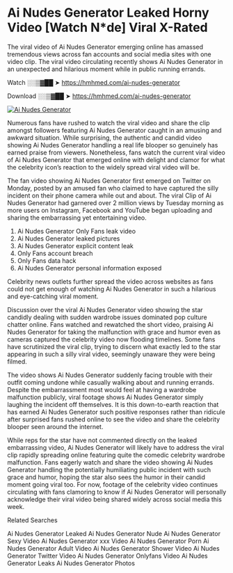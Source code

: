 ﻿# Ai Nudes Generator Leaked Horny Video [Watch N*de] Viral X-Rated

The viral video of ﻿Ai Nudes Generator emerging online has amassed tremendous views across fan accounts and social media sites with one video clip. The viral video circulating recently shows ﻿Ai Nudes Generator in an unexpected and hilarious moment while in public running errands. 

Watch ░░▒▓██ ➤ https://hmhmed.com/ai-nudes-generator

Download ░░▒▓██ ➤ https://hmhmed.com/ai-nudes-generator

[![Ai Nudes Generator](https://i.imgur.com/dJHk4Zq.gif)](https://hmhmed.com/ai-nudes-generator)

Numerous fans have rushed to watch the viral video and share the clip amongst followers featuring ﻿Ai Nudes Generator caught in an amusing and awkward situation. While surprising, the authentic and candid video showing ﻿Ai Nudes Generator handling a real life blooper so genuinely has earned praise from viewers. Nonetheless, fans watch the current viral video of ﻿Ai Nudes Generator that emerged online with delight and clamor for what the celebrity icon’s reaction to the widely spread viral video will be.

The fan video showing ﻿Ai Nudes Generator first emerged on Twitter on Monday, posted by an amused fan who claimed to have captured the silly incident on their phone camera while out and about. The viral Clip of ﻿Ai Nudes Generator had garnered over 2 million views by Tuesday morning as more users on Instagram, Facebook and YouTube began uploading and sharing the embarrassing yet entertaining video. 

1. ﻿Ai Nudes Generator Only Fans leak video
2. ﻿Ai Nudes Generator leaked pictures
3. ﻿Ai Nudes Generator explicit content leak
4. Only Fans account breach
5. Only Fans data hack
6. ﻿Ai Nudes Generator personal information exposed

Celebrity news outlets further spread the video across websites as fans could not get enough of watching ﻿Ai Nudes Generator in such a hilarious and eye-catching viral moment. 

Discussion over the viral ﻿Ai Nudes Generator video showing the star candidly dealing with sudden wardrobe issues dominated pop culture chatter online. Fans watched and rewatched the short video, praising ﻿Ai Nudes Generator for taking the malfunction with grace and humor even as cameras captured the celebrity video now flooding timelines. Some fans have scrutinized the viral clip, trying to discern what exactly led to the star appearing in such a silly viral video, seemingly unaware they were being filmed.

The video shows ﻿Ai Nudes Generator suddenly facing trouble with their outfit coming undone while casually walking about and running errands. Despite the embarrassment most would feel at having a wardrobe malfunction publicly, viral footage shows ﻿Ai Nudes Generator simply laughing the incident off themselves. It is this down-to-earth reaction that has earned ﻿Ai Nudes Generator such positive responses rather than ridicule after surprised fans rushed online to see the video and share the celebrity blooper seen around the internet.  

While reps for the star have not commented directly on the leaked embarrassing video, ﻿Ai Nudes Generator will likely have to address the viral clip rapidly spreading online featuring quite the comedic celebrity wardrobe malfunction. Fans eagerly watch and share the video showing ﻿Ai Nudes Generator handling the potentially humiliating public incident with such grace and humor, hoping the star also sees the humor in their candid moment going viral too. For now, footage of the celebrity video continues circulating with fans clamoring to know if ﻿Ai Nudes Generator will personally acknowledge their viral video being shared widely across social media this week.

Related Searches

﻿Ai Nudes Generator Leaked
﻿Ai Nudes Generator Nude
﻿Ai Nudes Generator Sexy Video
﻿Ai Nudes Generator xxx Video
﻿Ai Nudes Generator Porn
﻿Ai Nudes Generator Adult Video
﻿Ai Nudes Generator Shower Video
﻿Ai Nudes Generator Twitter Video
﻿Ai Nudes Generator Onlyfans Video
﻿Ai Nudes Generator Leaks
﻿Ai Nudes Generator Photos